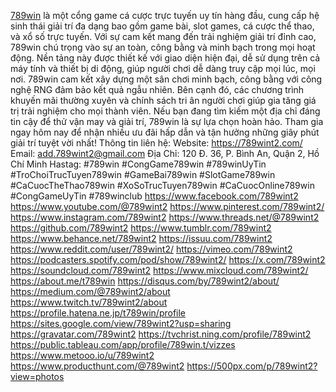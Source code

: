 [789win](https://789wint2.com/) là một cổng game cá cược trực tuyến uy tín hàng đầu, cung cấp hệ sinh thái giải trí đa dạng bao gồm game bài, slot games, cá cược thể thao, và xổ số trực tuyến. Với sự cam kết mang đến trải nghiệm giải trí đỉnh cao, 789win chú trọng vào sự an toàn, công bằng và minh bạch trong mọi hoạt động. Nền tảng này được thiết kế với giao diện hiện đại, dễ sử dụng trên cả máy tính và thiết bị di động, giúp người chơi dễ dàng truy cập mọi lúc, mọi nơi.
789win cam kết xây dựng một sân chơi minh bạch, công bằng với công nghệ RNG đảm bảo kết quả ngẫu nhiên. Bên cạnh đó, các chương trình khuyến mãi thường xuyên và chính sách tri ân người chơi giúp gia tăng giá trị trải nghiệm cho mọi thành viên.
Nếu bạn đang tìm kiếm một địa chỉ đáng tin cậy để thử vận may và giải trí, 789win là sự lựa chọn hoàn hảo. Tham gia ngay hôm nay để nhận nhiều ưu đãi hấp dẫn và tận hưởng những giây phút giải trí tuyệt vời nhất!
Thông tin liên hệ: 
Website: https://789wint2.com/  
Email: add.789wint2@gmail.com
Địa Chỉ: 120 Đ. 36, P. Bình An, Quận 2, Hồ Chí Minh
Hastag: #789win #CongGame789win #789winUyTin #TroChoiTrucTuyen789win #GameBai789win #SlotGame789win #CaCuocTheThao789win #XoSoTrucTuyen789win #CaCuocOnline789win #CongGameUyTin #789winclub
https://www.facebook.com/789wint2 
https://www.youtube.com/@789wint2 
https://www.pinterest.com/789wint2/ 
https://www.instagram.com/789wint2 
https://www.threads.net/@789wint2 
https://github.com/789wint2 
https://www.tumblr.com/789wint2 
https://www.behance.net/789wint2 
https://issuu.com/789wint2 
https://www.reddit.com/user/789wint2/ 
https://vimeo.com/789wint2 
https://podcasters.spotify.com/pod/show/789wint2/ 
https://x.com/789wint2 
https://soundcloud.com/789wint2 
https://www.mixcloud.com/789wint2/ 
https://about.me/t789win 
https://disqus.com/by/789wint2/about/ 
https://medium.com/@789wint2/about 
https://www.twitch.tv/789wint2/about 
https://profile.hatena.ne.jp/t789win/profile 
https://sites.google.com/view/789wint2?usp=sharing 
https://gravatar.com/789wint2 
https://tvchrist.ning.com/profile/789wint2 
https://public.tableau.com/app/profile/789win.t/vizzes 
https://www.metooo.io/u/789wint2 
https://www.producthunt.com/@789wint2 
https://500px.com/p/789wint2?view=photos 